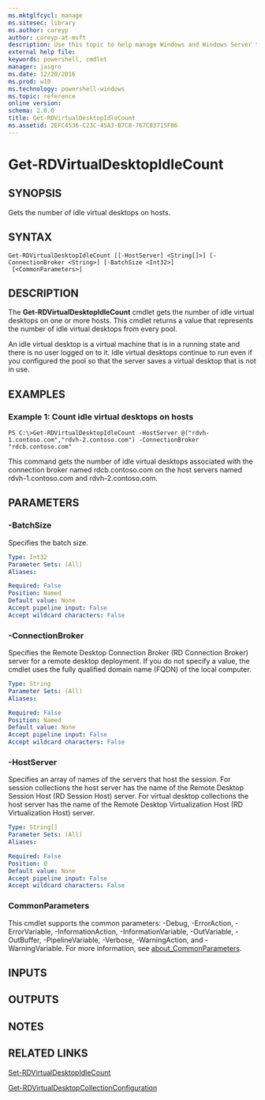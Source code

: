 ```yaml
---
ms.mktglfcycl: manage
ms.sitesec: library
ms.author: coreyp
author: coreyp-at-msft
description: Use this topic to help manage Windows and Windows Server technologies with Windows PowerShell.
external help file: 
keywords: powershell, cmdlet
manager: jasgro
ms.date: 12/20/2016
ms.prod: w10
ms.technology: powershell-windows
ms.topic: reference
online version: 
schema: 2.0.0
title: Get-RDVirtualDesktopIdleCount
ms.assetid: 2EFC4536-C23C-45A3-B7C8-767C83715F86
---
```


# Get-RDVirtualDesktopIdleCount

## SYNOPSIS
Gets the number of idle virtual desktops on hosts.

## SYNTAX

```
Get-RDVirtualDesktopIdleCount [[-HostServer] <String[]>] [-ConnectionBroker <String>] [-BatchSize <Int32>]
 [<CommonParameters>]
```

## DESCRIPTION
The **Get-RDVirtualDesktopIdleCount** cmdlet gets the number of idle virtual desktops on one or more hosts.
This cmdlet returns a value that represents the number of idle virtual desktops from every pool.

An idle virtual desktop is a virtual machine that is in a running state and there is no user logged on to it.
Idle virtual desktops continue to run even if you configured the pool so that the server saves a virtual desktop that is not in use.

## EXAMPLES

### Example 1: Count idle virtual desktops on hosts
```
PS C:\>Get-RDVirtualDesktopIdleCount -HostServer @("rdvh-1.contoso.com","rdvh-2.contoso.com") -ConnectionBroker "rdcb.contoso.com"
```

This command gets the number of idle virtual desktops associated with the connection broker named rdcb.contoso.com on the host servers named rdvh-1.contoso.com and rdvh-2.contoso.com.

## PARAMETERS

### -BatchSize
Specifies the batch size.

```yaml
Type: Int32
Parameter Sets: (All)
Aliases: 

Required: False
Position: Named
Default value: None
Accept pipeline input: False
Accept wildcard characters: False
```

### -ConnectionBroker
Specifies the Remote Desktop Connection Broker (RD Connection Broker) server for a remote desktop deployment.
If you do not specify a value, the cmdlet uses the fully qualified domain name (FQDN) of the local computer.

```yaml
Type: String
Parameter Sets: (All)
Aliases: 

Required: False
Position: Named
Default value: None
Accept pipeline input: False
Accept wildcard characters: False
```

### -HostServer
Specifies an array of names of the servers that host the session.
For session collections the host server has the name of the Remote Desktop Session Host (RD Session Host) server.
For virtual desktop collections the host server has the name of the Remote Desktop Virtualization Host (RD Virtualization Host) server.

```yaml
Type: String[]
Parameter Sets: (All)
Aliases: 

Required: False
Position: 0
Default value: None
Accept pipeline input: False
Accept wildcard characters: False
```

### CommonParameters
This cmdlet supports the common parameters: -Debug, -ErrorAction, -ErrorVariable, -InformationAction, -InformationVariable, -OutVariable, -OutBuffer, -PipelineVariable, -Verbose, -WarningAction, and -WarningVariable. For more information, see [about_CommonParameters](http://go.microsoft.com/fwlink/?LinkID=113216).

## INPUTS

## OUTPUTS

## NOTES

## RELATED LINKS

[Set-RDVirtualDesktopIdleCount](./Set-RDVirtualDesktopIdleCount.md)

[Get-RDVirtualDesktopCollectionConfiguration](./Get-RDVirtualDesktopCollectionConfiguration.md)

